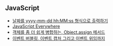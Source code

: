 ## JavaScript

- [날짜를 yyyy-mm-dd hh:MM:ss 형식으로 출력하기](https://hbesthee.tistory.com/1737)
- [JavaScript Everywhere](https://github.com/javascripteverywhere)
- [객체를 좀 더 쉽게 병합하는, Object.assign 메서드](https://pro-self-studier.tistory.com/21)
- [이벤트 버블링, 이벤트 캡처 그리고 이벤트 위임까지](https://joshua1988.github.io/web-development/javascript/event-propagation-delegation/)
